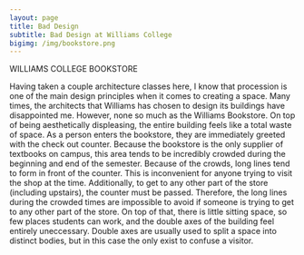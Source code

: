 ```yaml
---
layout: page
title: Bad Design
subtitle: Bad Design at Williams College
bigimg: /img/bookstore.png
---
```


WILLIAMS COLLEGE BOOKSTORE

Having taken a couple architecture classes here, I know that procession is one of the main design principles when it comes to creating a space. Many times, the architects that Williams has chosen to design its buildings have disappointed me. However, none so much as the Williams Bookstore. On top of being aesthetically displeasing, the entire building feels like a total waste of space. As a person enters the bookstore, they are immediately greeted with the check out counter. Because the bookstore is the only supplier of textbooks on campus, this area tends to be incredibly crowded during the beginning and end of the semester. Because of the crowds, long lines tend to form in front of the counter. This is inconvenient for anyone trying to visit the shop at the time. Additionally, to get to any other part of the store (including upstairs), the counter must be passed. Therefore, the long lines during the crowded times are impossible to avoid if someone is trying to get to any other part of the store. On top of that, there is little sitting space, so few places students can work, and the double axes of the building feel entirely uneccessary. Double axes are usually used to split a space into distinct bodies, but in this case the only exist to confuse a visitor.  
